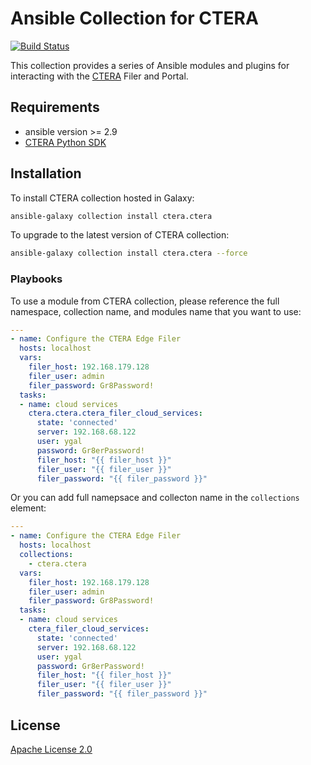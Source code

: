 # Ansible Collection for CTERA
[![Build Status](https://travis-ci.com/ctera/ctera-ansible-collections.svg?branch=master)](https://travis-ci.com/ctera/ctera-ansible-collections)

This collection provides a series of Ansible modules and plugins for interacting with the [CTERA](https://www.ctera.com) Filer and Portal.

## Requirements

- ansible version >= 2.9
- [CTERA Python SDK](https://github.com/ctera/ctera-python-sdk)

## Installation
To install CTERA collection hosted in Galaxy:

```bash
ansible-galaxy collection install ctera.ctera
```

To upgrade to the latest version of CTERA collection:

```bash
ansible-galaxy collection install ctera.ctera --force
```

### Playbooks

To use a module from CTERA collection, please reference the full namespace, collection name, and modules name that you want to use:

```yaml
---
- name: Configure the CTERA Edge Filer
  hosts: localhost
  vars:
    filer_host: 192.168.179.128
    filer_user: admin
    filer_password: Gr8Password!
  tasks:
  - name: cloud services
    ctera.ctera.ctera_filer_cloud_services:
      state: 'connected'
      server: 192.168.68.122
      user: ygal
      password: Gr8erPassword!
      filer_host: "{{ filer_host }}"
      filer_user: "{{ filer_user }}"
      filer_password: "{{ filer_password }}"
```

Or you can add full namepsace and collecton name in the `collections` element:

```yaml
---
- name: Configure the CTERA Edge Filer
  hosts: localhost
  collections:
    - ctera.ctera
  vars:
    filer_host: 192.168.179.128
    filer_user: admin
    filer_password: Gr8Password!
  tasks:
  - name: cloud services
    ctera_filer_cloud_services:
      state: 'connected'
      server: 192.168.68.122
      user: ygal
      password: Gr8erPassword!
      filer_host: "{{ filer_host }}"
      filer_user: "{{ filer_user }}"
      filer_password: "{{ filer_password }}"
```

## License

[Apache License 2.0](../../../LICENSE)
